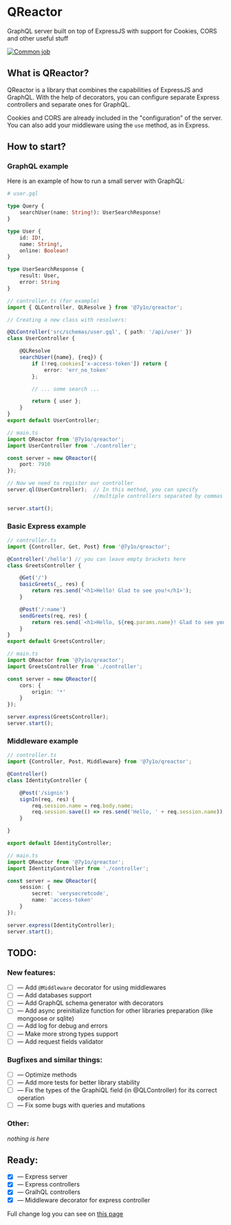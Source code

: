 # QReactor
GraphQL server built on top of ExpressJS with support for Cookies, CORS and other useful stuff

[![Common job](https://github.com/7y1o/qreactor/actions/workflows/main.yml/badge.svg)](https://github.com/7y1o/qreactor/actions/workflows/main.yml)

## What is QReactor?
QReactor is a library that combines the capabilities of ExpressJS and GraphQL. With the help of decorators, you can configure separate Express controllers and separate ones for GraphQL.

Cookies and CORS are already included in the "configuration" of the server. You can also add your middleware using the `use` method, as in Express.

## How to start?

### GraphQL example
Here is an example of how to run a small server with GraphQL:

```graphql
# user.gql

type Query {
    searchUser(name: String!): UserSearchResponse!
}

type User {
    id: ID!,
    name: String!,
    online: Boolean!
}

type UserSearchResponse {
    result: User,
    error: String
}

```

```typescript
// controller.ts (for example)
import { QLController, QLResolve } from '@7y1o/qreactor';

// Creating a new class with resolvers:

@QLController('src/schemas/user.gql', { path: '/api/user' })
class UserController {

    @QLResolve
    searchUser({name}, {req}) {
        if (!req.cookies['x-access-token']) return {
            error: 'err_no_token'
        };

        // ... some search ...

        return { user };
    }
}
export default UserController;
```

```typescript
// main.ts
import QReactor from '@7y1o/qreactor';
import UserController from './controller';

const server = new QReactor({
    port: 7910
});

// Now we need to register our controller
server.ql(UserController);  // In this method, you can specify 
                            //multiple controllers separated by commas

server.start();
```

### Basic Express example

```typescript
// controller.ts
import {Controller, Get, Post} from '@7y1o/qreactor';

@Controller('/hello') // you can leave empty brackets here
class GreetsController {

    @Get('/')
    basicGreets(_, res) {
        return res.send('<h1>Hello! Glad to see you!</h1>');
    }

    @Post('/:name')
    sendGreets(req, res) {
        return res.send(`<h1>Hello, ${req.params.name}! Glad to see you!</h1>`);
    }
}
export default GreetsController;
```

```typescript
// main.ts
import QReactor from '@7y1o/qreactor';
import GreetsController from './controller';

const server = new QReactor({
    cors: {
        origin: '*'
    }
});

server.express(GreetsController);
server.start();
```

### Middleware example

```typescript
// controller.ts
import {Controller, Post, Middleware} from '@7y1o/qreactor';

@Controller()
class IdentityController {

    @Post('/signin')
    signIn(req, res) {
        req.session.name = req.body.name;
        req.session.save(() => res.send('Hello, ' + req.session.name)); 
    }

}

export default IdentityController;
```

```typescript
// main.ts
import QReactor from '@7y1o/qreactor';
import IdentityController from './controller';

const server = new QReactor({
    session: {
        secret: 'verysecretcode',
        name: 'access-token'
    }
});

server.express(IdentityController);
server.start();
```

## TODO:

### New features:
- [ ] — Add `@Middleware` decorator for using middlewares
- [ ] — Add databases support
- [ ] — Add GraphQL schema generator with decorators
- [ ] — Add async preinitialize function for other libraries preparation (like mongoose or sqlite)
- [ ] — Add log for debug and errors
- [ ] — Make more strong types support
- [ ] — Add request fields validator

### Bugfixes and similar things:
- [ ] — Optimize methods
- [ ] — Add more tests for better library stability
- [ ] — Fix the types of the GraphiQL field (in @QLController) for its correct operation
- [ ] — Fix some bugs with queries and mutations

### Other:
_nothing is here_

## Ready:
- [x] — Express server
- [x] — Express controllers
- [x] — GralhQL controllers
- [x] — Middleware decorator for express controller

Full change log you can see on [this page](./CHANGELOG.md)